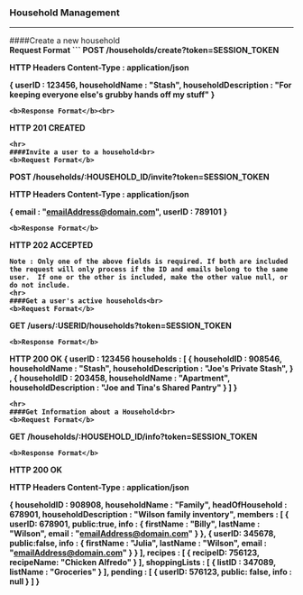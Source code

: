 ### Household Management
<hr>
####Create a new household<br>
<b>Request Format<b>
```
POST /households/create?token=SESSION_TOKEN

HTTP Headers
Content-Type : application/json

{
  userID : 123456,
  householdName : "Stash",
  householdDescription : "For keeping everyone else's grubby hands off my stuff"
}
```
<b>Response Format</b><br>
```
HTTP 201 CREATED
```
<hr>
####Invite a user to a household<br>
<b>Request Format</b>
```
POST /households/:HOUSEHOLD_ID/invite?token=SESSION_TOKEN

HTTP Headers
Content-Type : application/json

{
	email : "emailAddress@domain.com",
	userID : 789101
}
```
<b>Response Format</b>
```
HTTP 202 ACCEPTED
```
Note : Only one of the above fields is required. If both are included the request will only process if the ID and emails belong to the same user.  If one or the other is included, make the other value null, or do not include.
<hr>
####Get a user's active households<br>
<b>Request Format</b>
```
GET /users/:USERID/households?token=SESSION_TOKEN
```
<b>Response Format</b>
```
HTTP 200 OK
{
	userID : 123456
	households : [
		{
			householdID : 908546,
			householdName : "Stash",
			householdDescription : "Joe's Private Stash",
		} , 
		{
			householdID : 203458,
			householdName : "Apartment",
			householdDescription : "Joe and Tina's Shared Pantry"
		}
	]
}
```
<hr>
####Get Information about a Household<br>
<b>Request Format</b>
```
GET /households/:HOUSEHOLD_ID/info?token=SESSION_TOKEN
```
<b>Response Format</b>
```
HTTP 200 OK

HTTP Headers
Content-Type : application/json

{
  householdID : 908908,
  householdName : "Family",
  headOfHousehold : 678901,
  householdDescription : "Wilson family inventory",
  members : [
	  {
		  userID: 678901,
		  public:true,
		  info : {
			  firstName : "Billy",
			  lastName : "Wilson",
			  email : "emailAddress@domain.com"
		  }
	  },
	  {
		  userID: 345678,
		  public:false,
		  info : {
			  firstName : "Julia",
			  lastName : "Wilson",
			  email : "emailAddress@domain.com"
		  }
	  }
  ],
  recipes : [
	  {
		  recipeID: 756123,
		  recipeName: "Chicken Alfredo"
	  }
  ],
  shoppingLists : [
	  {
		  listID : 347089,
		  listName : "Groceries"
	  }
  ],
  pending : [
	  {
		  userID: 576123,
		  public: false,
		  info : null
	  }
  ]
}
```